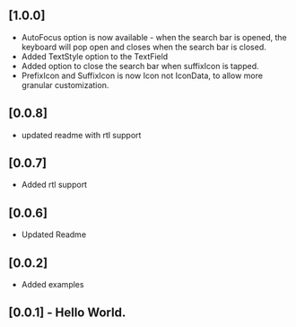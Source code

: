 ## [1.0.0]
  * AutoFocus option is now available - when the search bar is opened, the keyboard will pop open and closes when the search bar is closed. 
  * Added TextStyle option to the TextField
  * Added option to close the search bar when suffixIcon is tapped.
  * PrefixIcon and SuffixIcon is now Icon not IconData, to allow more granular customization.

## [0.0.8]
  * updated readme with rtl support
  
## [0.0.7]
  * Added rtl support
  
## [0.0.6] 
  *  Updated Readme

## [0.0.2]
  * Added examples

## [0.0.1] - Hello World.
